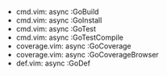 * cmd.vim: async :GoBuild
* cmd.vim: async :GoInstall
* cmd.vim: async :GoTest
* cmd.vim: async :GoTestCompile
* coverage.vim: async :GoCoverage
* coverage.vim: async :GoCoverageBrowser
* def.vim: async :GoDef


